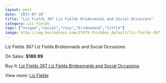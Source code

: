 ```yaml
---
layout: post
date: '2017-07-30'
title: "Liz Fields 367 Liz Fields Bridesmaids and Social Occasions"
category: Liz Fields
tags: ["unique","social","rosy","bridesmaid","little"]
image: http://img.hectodress.com/27479-thickbox_default/liz-fields-367-liz-fields-bridesmaids-and-social-occasions.jpg
---
```

Liz Fields 367 Liz Fields Bridesmaids and Social Occasions

On Sales: **$189.99**
<a href="https://www.hectodress.com/liz-fields/12784-liz-fields-367-liz-fields-bridesmaids-and-social-occasions.html"><amp-img layout="responsive" width="600" height="600" src="//img.hectodress.com/27479-thickbox_default/liz-fields-367-liz-fields-bridesmaids-and-social-occasions.jpg" alt="Liz Fields 367 Liz Fields Bridesmaids and Social Occasions 0" /></a>
<a href="https://www.hectodress.com/liz-fields/12784-liz-fields-367-liz-fields-bridesmaids-and-social-occasions.html"><amp-img layout="responsive" width="600" height="600" src="//img.hectodress.com/27480-thickbox_default/liz-fields-367-liz-fields-bridesmaids-and-social-occasions.jpg" alt="Liz Fields 367 Liz Fields Bridesmaids and Social Occasions 1" /></a>

Buy it: [Liz Fields 367 Liz Fields Bridesmaids and Social Occasions](https://www.hectodress.com/liz-fields/12784-liz-fields-367-liz-fields-bridesmaids-and-social-occasions.html "Liz Fields 367 Liz Fields Bridesmaids and Social Occasions")

View more: [Liz Fields](https://www.hectodress.com/195-liz-fields "Liz Fields")